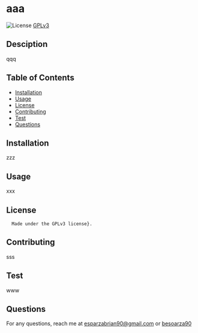 # aaa

  ![License](https://img.shields.io/badge/license-GPLv3-red)
  [GPLv3](https://img.shields.io/static/v1?label=license&message=GPLv3&color=red)

  ## Desciption

  qqq

  ## Table of Contents

  - [Installation](#installation)
  - [Usage](#usage)
  - [License](#license)
  - [Contributing](#contributing)
  - [Test](#tests)
  - [Questions](#questions)

  ## Installation

  zzz

  ## Usage

  xxx

  ## License
      
      Made under the GPLv3 license}.

  ## Contributing

  sss

  ## Test

  www


## Questions

  For any questions, reach me at esparzabrian90@gmail.com or [besoarza90](https://github.com/besoarza90/)
